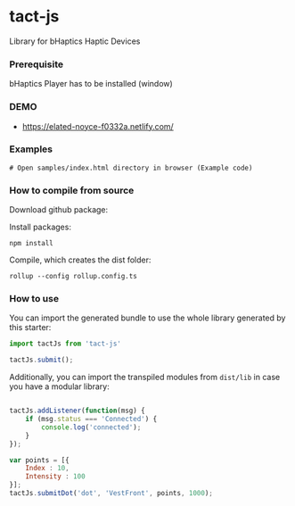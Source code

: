 # tact-js
Library for bHaptics Haptic Devices

### Prerequisite
bHaptics Player has to be installed (window)


### DEMO
* https://elated-noyce-f0332a.netlify.com/

### Examples
```
# Open samples/index.html directory in browser (Example code)
```

### How to compile from source
Download github package:

Install packages:

`npm install`

Compile, which creates the dist folder:

`rollup --config rollup.config.ts`

### How to use

You can import the generated bundle to use the whole library generated by this starter:

```javascript
import tactJs from 'tact-js'

tactJs.submit();
```

Additionally, you can import the transpiled modules from `dist/lib` in case you have a modular library:

```javascript

tactJs.addListener(function(msg) {
    if (msg.status === 'Connected') {
        console.log('connected');
    }
});

var points = [{
    Index : 10,
    Intensity : 100
}];
tactJs.submitDot('dot', 'VestFront', points, 1000);
```



